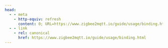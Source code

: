 ```yaml
---
head:
  - - meta
    - http-equiv: refresh
      content: 0; URL=https://www.zigbee2mqtt.io/guide/usage/binding.html
  - - link 
    - rel: canonical
      href: https://www.zigbee2mqtt.io/guide/usage/binding.html
---
```

